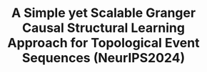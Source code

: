 <div align='center'>
<h1>A Simple yet Scalable Granger Causal Structural Learning Approach for Topological Event Sequences (NeurIPS2024)</h1>
<!-- <a>Mingjia Li</a>,
<a href='https://scholar.google.com/citations?user=sRoqbLwAAAAJ&hl=en'>Shuo Liu</a>,
<a href='https://faculty.ecnu.edu.cn/_s16/qh_en/main.psp'>Hong Qian*</a>, and 
<a href='https://scholar.google.com/citations?user=E4GQv5cAAAAJ&hl=en&oi=ao'>Aimin Zhou</a>. (*Correspondence )

<a href='https://aiedu.ecnu.edu.cn/'>Shanghai Institute of AI for Education and School of Computer Science and Technology, <br>East China Normal University, Shanghai 200062, China</a>, -->
</div>

## How to Run
```python
conda create -n S2GCSL python==3.8
pip install -r requirements.txt
RUN S2GCSL.ipynb in jupyter
```
## Bibtex
```
@inproceedings{Li2024S2GCSL,
  author       = {Mingjia Li and
                  Shuo Liu and
                  Hong Qian and
                  Aimin Zhou},
  title        = {A Simple yet Scalable Granger Causal Structural Learning Approach for Topological Event Sequences},
  booktitle    = {Advances in Neural Information Processing Systems 37: Annual Conference
                  on Neural Information Processing Systems},
  address      = {Vancouver, Canada}
  year         = {2024},
}
```

